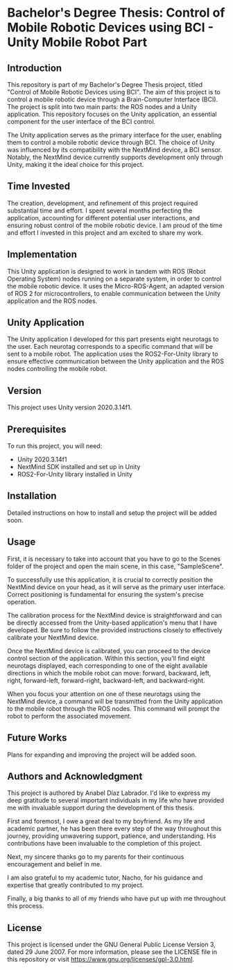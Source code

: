 # Bachelor's Degree Thesis: Control of Mobile Robotic Devices using BCI - Unity Mobile Robot Part

## Introduction

This repository is part of my Bachelor's Degree Thesis project, titled "Control of Mobile Robotic Devices using BCI". The aim of this project is to control a mobile robotic device through a Brain-Computer Interface (BCI). The project is split into two main parts: the ROS nodes and a Unity application. This repository focuses on the Unity application, an essential component for the user interface of the BCI control.

The Unity application serves as the primary interface for the user, enabling them to control a mobile robotic device through BCI. The choice of Unity was influenced by its compatibility with the NextMind device, a BCI sensor. Notably, the NextMind device currently supports development only through Unity, making it the ideal choice for this project.

## Time Invested

The creation, development, and refinement of this project required substantial time and effort. I spent several months perfecting the application, accounting for different potential user interactions, and ensuring robust control of the mobile robotic device. I am proud of the time and effort I invested in this project and am excited to share my work.

## Implementation

This Unity application is designed to work in tandem with ROS (Robot Operating System) nodes running on a separate system, in order to control the mobile robotic device. It uses the Micro-ROS-Agent, an adapted version of ROS 2 for microcontrollers, to enable communication between the Unity application and the ROS nodes.

## Unity Application
The Unity application I developed for this part presents eight neurotags to the user. Each neurotag corresponds to a specific command that will be sent to a mobile robot. The application uses the ROS2-For-Unity library to ensure effective communication between the Unity application and the ROS nodes controlling the mobile robot.

## Version
This project uses Unity version 2020.3.14f1.

## Prerequisites
To run this project, you will need:
- Unity 2020.3.14f1
- NextMind SDK installed and set up in Unity
- ROS2-For-Unity library installed in Unity

## Installation
Detailed instructions on how to install and setup the project will be added soon.

## Usage
First, it is necessary to take into account that you have to go to the Scenes folder of the project and open the main scene, in this case, "SampleScene".

To successfully use this application, it is crucial to correctly position the NextMind device on your head, as it will serve as the primary user interface. Correct positioning is fundamental for ensuring the system's precise operation.

The calibration process for the NextMind device is straightforward and can be directly accessed from the Unity-based application's menu that I have developed. Be sure to follow the provided instructions closely to effectively calibrate your NextMind device.

Once the NextMind device is calibrated, you can proceed to the device control section of the application. Within this section, you'll find eight neurotags displayed, each corresponding to one of the eight available directions in which the mobile robot can move: forward, backward, left, right, forward-left, forward-right, backward-left, and backward-right.

When you focus your attention on one of these neurotags using the NextMind device, a command will be transmitted from the Unity application to the mobile robot through the ROS nodes. This command will prompt the robot to perform the associated movement.

## Future Works
Plans for expanding and improving the project will be added soon.

## Authors and Acknowledgment
This project is authored by Anabel Díaz Labrador. I'd like to express my deep gratitude to several important individuals in my life who have provided me with invaluable support during the development of this thesis.

First and foremost, I owe a great deal to my boyfriend. As my life and academic partner, he has been there every step of the way throughout this journey, providing unwavering support, patience, and understanding. His contributions have been invaluable to the completion of this project.

Next, my sincere thanks go to my parents for their continuous encouragement and belief in me.

I am also grateful to my academic tutor, Nacho, for his guidance and expertise that greatly contributed to my project.

Finally, a big thanks to all of my friends who have put up with me throughout this process.

## License
This project is licensed under the GNU General Public License Version 3, dated 29 June 2007. For more information, please see the LICENSE file in this repository or visit https://www.gnu.org/licenses/gpl-3.0.html.
